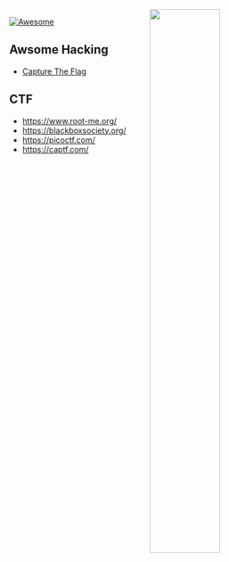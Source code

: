 <img src="https://octodex.github.com/images/privateinvestocat.jpg" align="right" width="50%">

[![Awesome](https://cdn.rawgit.com/sindresorhus/awesome/d7305f38d29fed78fa85652e3a63e154dd8e8829/media/badge.svg)](https://github.com/sindresorhus/awesome)

Awsome Hacking
---

* [Capture The Flag](#ctf) 

CTF
----

- https://www.root-me.org/
- https://blackboxsociety.org/
- https://picoctf.com/
- https://captf.com/
